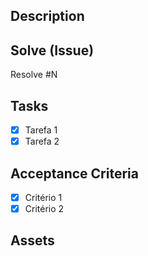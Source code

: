 ## Description

<!---Descrição concisa do que deveria ser realizado na issue.-->

## Solve (Issue)
Resolve #N
<!--Link da issue aberta no GitHub.-->
<!--Substituir N pelo número da issue.-->

## Tasks
- [x] Tarefa 1
- [x] Tarefa 2

<!--Tarefas ou passos a serem realizados para conclusão da issue.-->

## Acceptance Criteria  
- [x] Critério 1
- [x] Critério 2 

<!-- Critérios para que o PR seja aceito. -->

## Assets

<!-- Prints, vídeos, documentos que mostram que a issue foi resolvida e que a solução funciona. -->
<!-- Se não se aplica ao PR, remova este tópico. -->